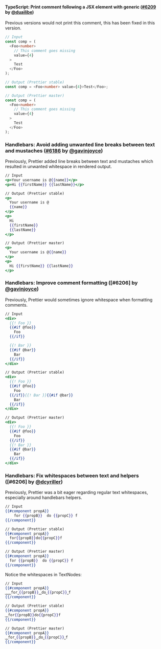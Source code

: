<!--

NOTE: Don't forget to add a link to your GitHub profile and the PR in the end of the file.

Format:

#### Category: Title ([#PR] by [@user])

Description

```
// Input
Code Sample

// Output (Prettier stable)
Code Sample

// Output (Prettier master)
Code Sample
```

Details:

  Description: optional if the `Title` is enough to explain everything.

Examples:

#### TypeScript: Correctly handle `//` in TSX ([#5728] by [@JamesHenry])

Previously, putting `//` as a child of a JSX element in TypeScript led to an error
because it was interpreted as a comment. Prettier master fixes this issue.

<!-- prettier-ignore --\>
```js
// Input
const link = <a href="example.com">http://example.com</a>

// Output (Prettier stable)
// Error: Comment location overlaps with node location

// Output (Prettier master)
const link = <a href="example.com">http://example.com</a>;
```

-->

#### TypeScript: Print comment following a JSX element with generic ([#6209] by [@duailibe])

Previous versions would not print this comment, this has been fixed in this version.

<!-- prettier-ignore -->
```ts
// Input
const comp = (
  <Foo<number>
    // This comment goes missing
    value={4}
  >
    Test
  </Foo>
);

// Output (Prettier stable)
const comp = <Foo<number> value={4}>Test</Foo>;

// Output (Prettier master)
const comp = (
  <Foo<number>
    // This comment goes missing
    value={4}
  >
    Test
  </Foo>
);
```

### Handlebars: Avoid adding unwanted line breaks between text and mustaches ([#6186] by [@gavinjoyce])

Previously, Prettier added line breaks between text and mustaches which resulted in unwanted whitespace in rendered output.

<!-- prettier-ignore -->
```hbs
// Input
<p>Your username is @{{name}}</p>
<p>Hi {{firstName}} {{lastName}}</p>

// Output (Prettier stable)
<p>
  Your username is @
  {{name}}
</p>
<p>
  Hi
  {{firstName}}
  {{lastName}}
</p>

// Output (Prettier master)
<p>
  Your username is @{{name}}
</p>
<p>
  Hi {{firstName}} {{lastName}}
</p>
```

### Handlebars: Improve comment formatting ([#6206] by [@gavinjoyce])

Previously, Prettier would sometimes ignore whitespace when formatting comments.

<!-- prettier-ignore -->
```hbs
// Input
<div>
  {{! Foo }}
  {{#if @foo}}
    Foo
  {{/if}}

  {{! Bar }}
  {{#if @bar}}
    Bar
  {{/if}}
</div>

// Output (Prettier stable)
<div>
  {{! Foo }}
  {{#if @foo}}
    Foo
  {{/if}}{{! Bar }}{{#if @bar}}
    Bar
  {{/if}}
</div>

// Output (Prettier master)
<div>
  {{! Foo }}
  {{#if @foo}}
    Foo
  {{/if}}
  {{! Bar }}
  {{#if @bar}}
    Bar
  {{/if}}
</div>
```

### Handlebars: Fix whitespaces between text and helpers ([#6206] by [@dcyriller])

Previously, Prettier was a bit eager regarding regular text whitespaces,
especially around handlebars helpers.

<!-- prettier-ignore -->
```hbs
// Input
{{#component propA}}
    for {{propB}}  do {{propC}} f
{{/component}}

// Output (Prettier stable)
{{#component propA}}
  for{{propB}}do{{propC}}f
{{/component}}

// Output (Prettier master)
{{#component propA}}
  for {{propB}}  do {{propC}} f
{{/component}}
```

Notice the whitespaces in TextNodes:

```hbs
// Input
{{#component propA}}
˽˽˽˽for˽{{propB}}˽˽do˽{{propC}}˽f
{{/component}}

// Output (Prettier stable)
{{#component propA}}
˽˽for{{propB}}do{{propC}}f
{{/component}}

// Output (Prettier master)
{{#component propA}}
˽˽for˽{{propB}}˽˽do˽{{propC}}˽f
{{/component}}
```

[#6209]: https://github.com/prettier/prettier/pull/6209
[#6186]: https://github.com/prettier/prettier/pull/6186
[#6186]: https://github.com/prettier/prettier/pull/6206
[#6239]: https://github.com/prettier/prettier/pull/6239
[@duailibe]: https://github.com/duailibe
[@gavinjoyce]: https://github.com/gavinjoyce
[@dcyriller]: https://github.com/dcyriller
